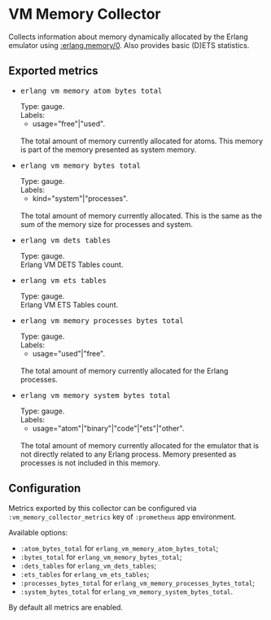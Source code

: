 <style>
/* chrome bug workaround */
.content-inner li pre{overflow: inherit;}
</style>
# VM Memory Collector
Collects information about memory dynamically allocated
by the Erlang emulator using
[:erlang.memory/0](http://erlang.org/doc/man/erlang.html#memory-0).
Also provides basic (D)ETS statistics.

## Exported metrics

<ul>
  <li>
    <pre>erlang_vm_memory_atom_bytes_total</pre>
	Type: gauge.<br/>
    Labels:
    <ul style="list-style:circle">
      <li>usage="free"|"used".</li>
    </ul>
    <br/>
    The total amount of memory currently allocated for atoms.
    This memory is part of the memory presented as system memory.
  </li>
  <li>
    <pre>erlang_vm_memory_bytes_total</pre>
	Type: gauge.<br/>
    Labels:
    <ul style="list-style:circle">
      <li>kind="system"|"processes".</li>
    </ul>
    <br/>
    The total amount of memory currently allocated.
    This is the same as the sum of the memory size for processes and system.
  </li>
  <li>
    <pre>erlang_vm_dets_tables</pre>
	Type: gauge.<br/>
    Erlang VM DETS Tables count.
  </li>
  <li>
    <pre>erlang_vm_ets_tables</pre>
	Type: gauge.<br/>
    Erlang VM ETS Tables count.
  </li>
  <li>
    <pre>erlang_vm_memory_processes_bytes_total</pre>
	Type: gauge.<br/>
    Labels:
    <ul style="list-style:circle">
      <li>usage="used"|"free".</li>
    </ul>
    <br/>
    The total amount of memory currently allocated for the Erlang processes.
  </li>
  <li>
    <pre>erlang_vm_memory_system_bytes_total</pre>
	Type: gauge.<br/>
    Labels:
    <ul style="list-style:circle">
      <li>usage="atom"|"binary"|"code"|"ets"|"other".</li>
    </ul>
    <br/>
    The total amount of memory currently allocated for the emulator
    that is not directly related to any Erlang process.
    Memory presented as processes is not included in this memory.
  </li>
</ul>

## Configuration

Metrics exported by this collector can be configured via
`:vm_memory_collector_metrics` key of `:prometheus` app environment.

Available options:
 - `:atom_bytes_total` for `erlang_vm_memory_atom_bytes_total`;
 - `:bytes_total` for `erlang_vm_memory_bytes_total`;
 - `:dets_tables` for `erlang_vm_dets_tables`;
 - `:ets_tables` for `erlang_vm_ets_tables`;
 - `:processes_bytes_total` for `erlang_vm_memory_processes_bytes_total`;
 - `:system_bytes_total` for `erlang_vm_memory_system_bytes_total`.

By default all metrics are enabled.
